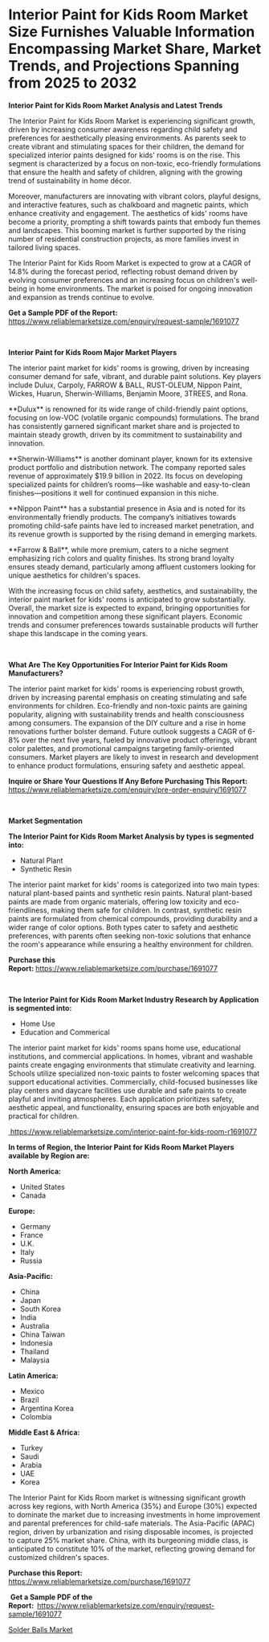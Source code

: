 <p><h1>Interior Paint for Kids Room Market Size Furnishes Valuable Information Encompassing Market Share, Market Trends, and Projections Spanning from 2025 to 2032</h1></p><p><strong>Interior Paint for Kids Room Market Analysis and Latest Trends</strong></p>
<p><p>The Interior Paint for Kids Room Market is experiencing significant growth, driven by increasing consumer awareness regarding child safety and preferences for aesthetically pleasing environments. As parents seek to create vibrant and stimulating spaces for their children, the demand for specialized interior paints designed for kids' rooms is on the rise. This segment is characterized by a focus on non-toxic, eco-friendly formulations that ensure the health and safety of children, aligning with the growing trend of sustainability in home décor.</p><p>Moreover, manufacturers are innovating with vibrant colors, playful designs, and interactive features, such as chalkboard and magnetic paints, which enhance creativity and engagement. The aesthetics of kids' rooms have become a priority, prompting a shift towards paints that embody fun themes and landscapes. This booming market is further supported by the rising number of residential construction projects, as more families invest in tailored living spaces.</p><p>The Interior Paint for Kids Room Market is expected to grow at a CAGR of 14.8% during the forecast period, reflecting robust demand driven by evolving consumer preferences and an increasing focus on children's well-being in home environments. The market is poised for ongoing innovation and expansion as trends continue to evolve.</p></p>
<p><strong>Get a Sample PDF of the Report:&nbsp;</strong> <a href="https://www.reliablemarketsize.com/enquiry/request-sample/1691077?utm_campaign=1886&utm_medium=2&utm_source=Github&utm_content=ia&utm_term=07012025&utm_id=interior-paint-for-kids-room">https://www.reliablemarketsize.com/enquiry/request-sample/1691077</a></p>
<p>&nbsp;</p>
<p><strong>Interior Paint for Kids Room Major Market Players</strong></p>
<p><p>The interior paint market for kids' rooms is growing, driven by increasing consumer demand for safe, vibrant, and durable paint solutions. Key players include Dulux, Carpoly, FARROW & BALL, RUST-OLEUM, Nippon Paint, Wickes, Huarun, Sherwin-Williams, Benjamin Moore, 3TREES, and Rona.</p><p>**Dulux** is renowned for its wide range of child-friendly paint options, focusing on low-VOC (volatile organic compounds) formulations. The brand has consistently garnered significant market share and is projected to maintain steady growth, driven by its commitment to sustainability and innovation.</p><p>**Sherwin-Williams** is another dominant player, known for its extensive product portfolio and distribution network. The company reported sales revenue of approximately $19.9 billion in 2022. Its focus on developing specialized paints for children’s rooms—like washable and easy-to-clean finishes—positions it well for continued expansion in this niche.</p><p>**Nippon Paint** has a substantial presence in Asia and is noted for its environmentally friendly products. The company’s initiatives towards promoting child-safe paints have led to increased market penetration, and its revenue growth is supported by the rising demand in emerging markets.</p><p>**Farrow & Ball**, while more premium, caters to a niche segment emphasizing rich colors and quality finishes. Its strong brand loyalty ensures steady demand, particularly among affluent customers looking for unique aesthetics for children's spaces.</p><p>With the increasing focus on child safety, aesthetics, and sustainability, the interior paint market for kids' rooms is anticipated to grow substantially. Overall, the market size is expected to expand, bringing opportunities for innovation and competition among these significant players. Economic trends and consumer preferences towards sustainable products will further shape this landscape in the coming years.</p></p>
<p>&nbsp;</p>
<p><strong>What Are The Key Opportunities For Interior Paint for Kids Room Manufacturers?</strong></p>
<p><p>The interior paint market for kids' rooms is experiencing robust growth, driven by increasing parental emphasis on creating stimulating and safe environments for children. Eco-friendly and non-toxic paints are gaining popularity, aligning with sustainability trends and health consciousness among consumers. The expansion of the DIY culture and a rise in home renovations further bolster demand. Future outlook suggests a CAGR of 6-8% over the next five years, fueled by innovative product offerings, vibrant color palettes, and promotional campaigns targeting family-oriented consumers. Market players are likely to invest in research and development to enhance product formulations, ensuring safety and aesthetic appeal.</p></p>
<p><strong>Inquire or Share Your Questions If Any Before Purchasing This Report:</strong> <a href="https://www.reliablemarketsize.com/enquiry/pre-order-enquiry/1691077?utm_campaign=1886&utm_medium=2&utm_source=Github&utm_content=ia&utm_term=07012025&utm_id=interior-paint-for-kids-room">https://www.reliablemarketsize.com/enquiry/pre-order-enquiry/1691077</a></p>
<p>&nbsp;</p>
<p><strong>Market Segmentation</strong></p>
<p><strong>The Interior Paint for Kids Room Market Analysis by types is segmented into:</strong></p>
<p><ul><li>Natural Plant</li><li>Synthetic Resin</li></ul></p>
<p><p>The interior paint market for kids' rooms is categorized into two main types: natural plant-based paints and synthetic resin paints. Natural plant-based paints are made from organic materials, offering low toxicity and eco-friendliness, making them safe for children. In contrast, synthetic resin paints are formulated from chemical compounds, providing durability and a wider range of color options. Both types cater to safety and aesthetic preferences, with parents often seeking non-toxic solutions that enhance the room's appearance while ensuring a healthy environment for children.</p></p>
<p><strong>Purchase this Report:&nbsp;</strong><a href="https://www.reliablemarketsize.com/purchase/1691077?utm_campaign=1886&utm_medium=2&utm_source=Github&utm_content=ia&utm_term=07012025&utm_id=interior-paint-for-kids-room">https://www.reliablemarketsize.com/purchase/1691077</a></p>
<p>&nbsp;</p>
<p><strong>The Interior Paint for Kids Room Market Industry Research by Application is segmented into:</strong></p>
<p><ul><li>Home Use</li><li>Education and Commerical</li></ul></p>
<p><p>The interior paint market for kids' rooms spans home use, educational institutions, and commercial applications. In homes, vibrant and washable paints create engaging environments that stimulate creativity and learning. Schools utilize specialized non-toxic paints to foster welcoming spaces that support educational activities. Commercially, child-focused businesses like play centers and daycare facilities use durable and safe paints to create playful and inviting atmospheres. Each application prioritizes safety, aesthetic appeal, and functionality, ensuring spaces are both enjoyable and practical for children.</p></p>
<p><a href="https://www.reliablemarketsize.com/interior-paint-for-kids-room-r1691077?utm_campaign=1886&utm_medium=2&utm_source=Github&utm_content=ia&utm_term=07012025&utm_id=interior-paint-for-kids-room">&nbsp;https://www.reliablemarketsize.com/interior-paint-for-kids-room-r1691077</a></p>
<p><strong>In terms of Region, the Interior Paint for Kids Room Market Players available by Region are:</strong></p>
<p>
    <p> <strong> North America: </strong>
        <ul>
            <li>United States</li>
            <li>Canada</li>
        </ul>
        </p> 
    <p> <strong> Europe: </strong>
        <ul>
            <li>Germany</li>
            <li>France</li>
            <li>U.K.</li>
            <li>Italy</li>
            <li>Russia</li>
        </ul>
        </p> 
    <p> <strong> Asia-Pacific: </strong>
        <ul>
            <li>China</li>
            <li>Japan</li>
            <li>South Korea</li>
            <li>India</li>
            <li>Australia</li>
            <li>China Taiwan</li>
            <li>Indonesia</li>
            <li>Thailand</li>
            <li>Malaysia</li>
        </ul>
        </p> 
    <p> <strong> Latin America: </strong>
        <ul>
            <li>Mexico</li>
            <li>Brazil</li>
            <li>Argentina Korea</li>
            <li>Colombia</li>
        </ul>
        </p> 
    <p> <strong> Middle East & Africa: </strong>
        <ul>
            <li>Turkey</li>
            <li>Saudi</li>
            <li>Arabia</li>
            <li>UAE</li>
            <li>Korea</li>
        </ul>
    </p>
    </p>
<p><p>The Interior Paint for Kids Room market is witnessing significant growth across key regions, with North America (35%) and Europe (30%) expected to dominate the market due to increasing investments in home improvement and parental preferences for child-safe materials. The Asia-Pacific (APAC) region, driven by urbanization and rising disposable incomes, is projected to capture 25% market share. China, with its burgeoning middle class, is anticipated to constitute 10% of the market, reflecting growing demand for customized children's spaces.</p></p>
<p><strong>Purchase this Report: </strong><a href="https://www.reliablemarketsize.com/purchase/1691077?utm_campaign=1886&utm_medium=2&utm_source=Github&utm_content=ia&utm_term=07012025&utm_id=interior-paint-for-kids-room">https://www.reliablemarketsize.com/purchase/1691077</a></p>
<p>&nbsp;<strong>Get a Sample PDF of the Report:&nbsp;&nbsp;</strong><a href="https://www.reliablemarketsize.com/enquiry/request-sample/1691077?utm_campaign=1886&utm_medium=2&utm_source=Github&utm_content=ia&utm_term=07012025&utm_id=interior-paint-for-kids-room">https://www.reliablemarketsize.com/enquiry/request-sample/1691077</a></p>
<p><strong></strong></p>
<p><p><a href="https://github.com/vimar16th/Market-Research-Report-List-7/blob/main/solder-balls-market.md?utm_campaign=1886&utm_medium=2&utm_source=Github&utm_content=ia&utm_term=07012025&utm_id=interior-paint-for-kids-room">Solder Balls Market</a></p></p>